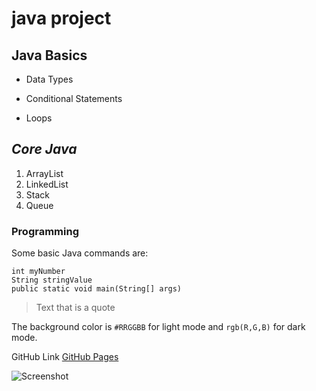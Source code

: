 # java project
## Java Basics
- Data Types 
* Conditional Statements
+ Loops
## *Core Java*
1. ArrayList 
1. LinkedList
1. Stack
1. Queue
### **Programming**

Some basic Java commands are:
```
int myNumber
String stringValue
public static void main(String[] args)
```

> Text that is a quote

The background color is `#RRGGBB` for light mode and `rgb(R,G,B)` for dark mode.

GitHub Link [GitHub Pages](https://github.com/Mukkanti-Chowdary/jsd6/)

![Screenshot](https://cdn-icons-png.flaticon.com/512/5968/5968282.png)
